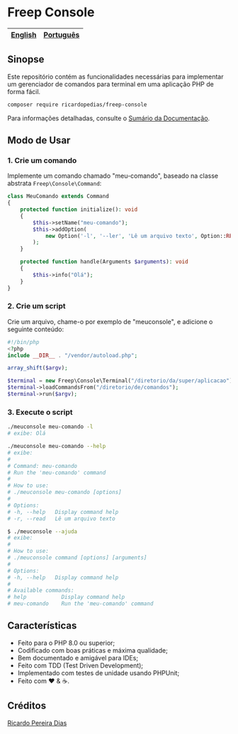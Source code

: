 # Freep Console

[English](../../readme.md) | [Português](leiame.md)
-- | --

## Sinopse

Este repositório contém as funcionalidades necessárias para implementar um gerenciador de comandos para terminal em uma aplicação PHP de forma fácil.

```bash
composer require ricardopedias/freep-console
```

Para informações detalhadas, consulte o [Sumário da Documentação](indice.md).

## Modo de Usar

### 1. Crie um comando

Implemente um comando chamado "meu-comando", baseado na classe abstrata `Freep\Console\Command`:

```php
class MeuComando extends Command
{
    protected function initialize(): void
    {
        $this->setName("meu-comando");
        $this->addOption(
            new Option('-l', '--ler', 'Lê um arquivo texto', Option::REQUIRED)
        );
    }

    protected function handle(Arguments $arguments): void
    {
        $this->info("Olá");
    }
}
```

### 2. Crie um script

Crie um arquivo, chame-o por exemplo de "meuconsole", e adicione o seguinte conteúdo:

```php
#!/bin/php
<?php
include __DIR__ . "/vendor/autoload.php";

array_shift($argv);

$terminal = new Freep\Console\Terminal("/diretorio/da/super/aplicacao");
$terminal->loadCommandsFrom("/diretorio/de/comandos");
$terminal->run($argv);
```

### 3. Execute o script

```bash
./meuconsole meu-comando -l
# exibe: Olá
```

```bash
./meuconsole meu-comando --help
# exibe:
#
# Command: meu-comando
# Run the 'meu-comando' command
# 
# How to use:
# ./meuconsole meu-comando [options]
# 
# Options:
# -h, --help   Display command help
# -r, --read   Lê um arquivo texto
```

```bash
$ ./meuconsole --ajuda
# exibe:
#
# How to use:
# ./meuconsole command [options] [arguments]
# 
# Options:
# -h, --help   Display command help
#
# Available commands:
# help           Display command help
# meu-comando    Run the 'meu-comando' command
```

## Características

- Feito para o PHP 8.0 ou superior;
- Codificado com boas práticas e máxima qualidade;
- Bem documentado e amigável para IDEs;
- Feito com TDD (Test Driven Development);
- Implementado com testes de unidade usando PHPUnit;
- Feito com :heart: &amp; :coffee:.

## Créditos

[Ricardo Pereira Dias](https://www.ricardopedias.com.br)
